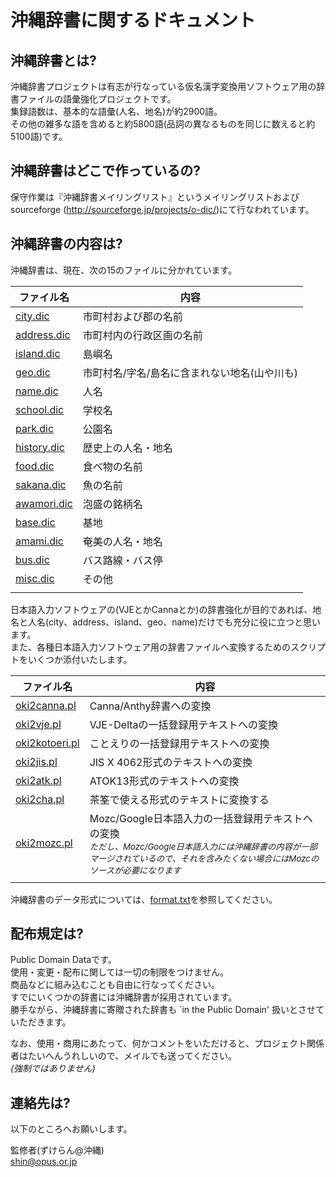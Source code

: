 # 沖縄辞書に関するドキュメント

## 沖縄辞書とは?

沖縄辞書プロジェクトは有志が行なっている仮名漢字変換用ソフトウェア用の辞書ファイルの語彙強化プロジェクトです。  
集録語数は、基本的な語彙(人名、地名)が約2900語。  
その他の雑多な語を含めると約5800語(品詞の異なるものを同じに数えると約5100語)です。

## 沖縄辞書はどこで作っているの?

保守作業は『沖縄辞書メイリングリスト』というメイリングリストおよび sourceforge (http://sourceforge.jp/projects/o-dic/)にて行なわれています。

## 沖縄辞書の内容は?

沖縄辞書は、現在、次の15のファイルに分かれています。

|ファイル名|内容|
|--|--|
|[city.dic](city.dic)|市町村および郡の名前|
|[address.dic](address.dic)|市町村内の行政区画の名前|
|[island.dic](island.dic)|島嶼名|
|[geo.dic](geo.dic)|市町村名/字名/島名に含まれない地名(山や川も)|
|[name.dic](name.dic)|人名|
|[school.dic](school.dic)|学校名|
|[park.dic](park.dic)|公園名|
|[history.dic](history.dic)|歴史上の人名・地名|
|[food.dic](food.dic)|食べ物の名前|
|[sakana.dic](sakana.dic)|魚の名前|
|[awamori.dic](awamori.dic)|泡盛の銘柄名|
|[base.dic](base.dic)|基地|
|[amami.dic](amami.dic)|奄美の人名・地名|
|[bus.dic](bus.dic)|バス路線・バス停|
|[misc.dic](misc.dic)|その他|
|||

日本語入力ソフトウェアの(VJEとかCannaとか)の辞書強化が目的であれば、地名と人名(city、address、island、geo、name)だけでも充分に役に立つと思います。  
また、各種日本語入力ソフトウェア用の辞書ファイルへ変換するためのスクリプトをいくつか添付いたします。

|ファイル名|内容|
|--|--|
|[oki2canna.pl](script/oki2canna.pl)|Canna/Anthy辞書への変換|
|[oki2vje.pl](script/oki2vje.pl)|VJE-Deltaの一括登録用テキストへの変換|
|[oki2kotoeri.pl](script/oki2kotoeri.pl)|ことえりの一括登録用テキストへの変換|
|[oki2jis.pl](script/oki2jis.pl)|JIS X 4062形式のテキストへの変換|
|[oki2atk.pl](script/oki2atk.pl)|ATOK13形式のテキストへの変換|
|[oki2cha.pl](script/oki2cha.pl)|茶筌で使える形式のテキストに変換する|
|[oki2mozc.pl](script/oki2mozc.pl)|Mozc/Google日本語入力の一括登録用テキストへの変換</br><small>_ただし、Mozc/Google日本語入力には沖縄辞書の内容が一部マージされているので、それを含みたくない場合にはMozcのソースが必要になります_</small>|
|||

沖縄辞書のデータ形式については、[format.txt](doc/format.txt)を参照してください。

## 配布規定は?

Public Domain Dataです。  
使用・変更・配布に関しては一切の制限をつけません。  
商品などに組み込むことも自由に行なってください。  
すでにいくつかの辞書には沖縄辞書が採用されています。  
勝手ながら、沖縄辞書に寄贈された辞書も `in the Public Domain' 扱いとさせていただきます。

なお、使用・商用にあたって、何かコメントをいただけると、プロジェクト関係者はたいへんうれしいので、メイルでも送ってください。  
_(強制ではありません)_

## 連絡先は?

以下のところへお願いします。

監修者(ずけらん@沖縄)  
shin@opus.or.jp
